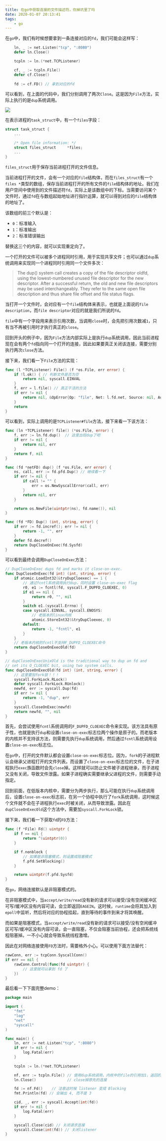 ```yaml
---
title: 在go中获取连接的文件描述符，你掉坑里了吗
date: 2020-01-07 20:13:41
tags:
    - go
---
```


在`go`中，我们有时候想要拿到一条连接对应的`fd`，我们可能会这样写：
```go
    ln, _ := net.Listen("tcp", ":8080")
    defer ln.Close()

    tcpln := ln.(*net.TCPListener)

    cf, _ := tcpln.File()
    defer cf.Close()
 
    fd := cf.FD() // 拿到对应的fd
```
可以看到，在上面的代码中，我们分别调用了两次`Close`。这是因为`File`方法，实际上执行的是`dup`系统调用。

![](/img/openfile.png)

在表示进程的`task_struct`中，有一个`files`字段：
```c
struct task_struct {
    ...

	/* Open file information: */
	struct files_struct		*files;
    ...
}
```
`files_struct`用于保存当前进程打开的文件信息。

当前进程打开的文件，会有一个对应的`file`结构体，而在`files_struct`有一个`files *`类型的数组，保存当前进程打开的所有文件的`file`结构体的地址。我们在用户空间中使用到的文件描述符`fd`，实际上是该数组中的下标。当需要访问某个文件时，通过`fd`在与数组起始地址进行指针运算，就可以得到对应的`file`结构体的地址了。


该数组的前三个默认是：
- `0`：标准输入
- `1`：标准输出
- `2`：标准错误输出

替换这三个的内容，就可以实现重定向了。

一个打开的文件可以被多个进程同时引用，用于实现共享文件；也可以通过`dup`系统调用来实现同一个进程同时引用同一个文件多次：
> The dup() system call creates a copy of the file descriptor oldfd, using the lowest-numbered unused file descriptor for the new descriptor. After a successful return, the old and new file descriptors may be used interchangeably. They refer to the same open file description and thus share file offset and file status flags.

当打开一个文件时，会对应有一个`file`结构体来表示，也就是上面说的`file description`，而`file descriptor`对应的就是我们所说的`fd`。

`file`中有一个字段用来表示引用次数，当调用`close`时，会先把引用次数减`1`，只有当不再被引用时才执行真正的`close`。

回到开头的例子中，因为`File`方法内部实际上是执行`dup`系统调用，因此当前进程现在会有两个`fd`指向同一个打开的连接，因此如果要真正关闭该连接，需要分别执行两次`close`方法。

接下来，我们看一下`File`方法的实现：
```go
func (l *TCPListener) File() (f *os.File, err error) {
	if !l.ok() { // 判断文件是否为空
		return nil, syscall.EINVAL
	}
	f, err = l.file() // 真正干活的方法
	if err != nil {
		return nil, &OpError{Op: "file", Net: l.fd.net, Source: nil, Addr: l.fd.laddr, Err: err}
	}
	return
}
```
可以看到，实际上调用的是`TCPListener#file`方法，接下来看一下该方法：
```go
func (ln *TCPListener) file() (*os.File, error) {
	f, err := ln.fd.dup()  // 这里出现dup了吧
	if err != nil {
		return nil, err
	}
	return f, nil
}

func (fd *netFD) dup() (f *os.File, err error) {
	ns, call, err := fd.pfd.Dup() // 继续看一下
	if err != nil {
		if call != "" {
			err = os.NewSyscallError(call, err)
		}
		return nil, err
	}

	return os.NewFile(uintptr(ns), fd.name()), nil
}

func (fd *FD) Dup() (int, string, error) {
	if err := fd.incref(); err != nil {
		return -1, "", err
	}
	defer fd.decref()
	return DupCloseOnExec(fd.Sysfd) 
}
```
可以看到最终会调用`DupCloseOnExec`方法：
```go
// DupCloseOnExec dups fd and marks it close-on-exec.
func DupCloseOnExec(fd int) (int, string, error) {
	if atomic.LoadInt32(&tryDupCloexec) == 1 {
        // 通过fcntl系统调用执行dup，同时设置 close-on-exec flag
		r0, e1 := fcntl(fd, syscall.F_DUPFD_CLOEXEC, 0) 
		if e1 == nil {
			return r0, "", nil
		}
		switch e1.(syscall.Errno) {
		case syscall.EINVAL, syscall.ENOSYS:
			// 老版本的linux内核
			atomic.StoreInt32(&tryDupCloexec, 0)
		default:
			return -1, "fcntl", e1
		}
    }
    // 老版本内核的fcntl不支持F_DUPFD_CLOEXEC命令
	return dupCloseOnExecOld(fd)
}

// dupCloseOnExecUnixOld is the traditional way to dup an fd and
// set its O_CLOEXEC bit, using two system calls.
func dupCloseOnExecOld(fd int) (int, string, error) {
    // 这里要加fork锁！！！
	syscall.ForkLock.RLock()
	defer syscall.ForkLock.RUnlock()
	newfd, err := syscall.Dup(fd)
	if err != nil {
		return -1, "dup", err
	}
	syscall.CloseOnExec(newfd)
	return newfd, "", nil
}
```
首先，会尝试使用`fcntl`系统调用的`F_DUPFD_CLOEXEC`命令来实现。该方法具有原子性，也就是执行`dup`和设置`close-on-exec`标志位两个操作是原子的。而老版本的内核并不支持该方法，则需要先执行`dup`系统调用，然后通过`fcntl`系统调用设置`close-on-exec`标志位。

在`go`中，打开的文件默认都会设置`close-on-exec`标志位。因为，`fork`的子进程默认会继承父进程打开的文件列表。而设置了`close-on-exec`标志位的文件，在子进程执行`exec`族函数时会先`close`掉。这样就可以防止文件被子进程继承，而子进程又没有关闭，导致文件泄露。如果子进程确实需要继承父进程的文件，则需要手动指定。

回到前面，在低版本内核中，需要分为两步执行，那么可能在执行`dup`系统调用后，设置`close-on-exec`标志前，在另一个协程中执行了`fork`系统调用，这时候这个文件就不会在子进程执行`exec`时被关闭，从而导致泄露。因此在`dupCloseOnExecOld`这个方法中，需要加`syscall.ForkLock`锁。

接下来，我们看一下获取`fd`的`FD`方法：
```go
func (f *File) Fd() uintptr {
	if f == nil {
		return ^(uintptr(0))
	}

	if f.nonblock {
        // 如果是非阻塞模式，则设置成阻塞模式
		f.pfd.SetBlocking() 
	}

	return uintptr(f.pfd.Sysfd)
}
```

在`go`，网络连接默认是非阻塞模式的。

在非阻塞模式中，当`accept/write/read`没有新的请求可以接受/没有空闲缓冲区可写/缓冲区没有内容可读，会立即返回`EAGEIN`。这时候，`runtime`会将其加入到`epoll`中监听，然后将对应的协程挂起，直到等待的事件到来才将其唤醒。

而如果是阻塞模式，当`accept/write/read`没有新的请求可以接受/没有空闲缓冲区可写/缓冲区没有内容可读，会一直阻塞，不仅会阻塞当前协程，还会把系统线程阻塞掉。一不小心就会导致系统线程激增。

因此在对网络连接使用`FD`方法时，需要格外小心。可以使用下面方法替代：
```go
rawConn, err := tcpConn.SyscallConn()
if err == nil {
	rawConn.Control(func(fd uintptr) {
		// 这里就可以拿到 fd 了
	})
}
```

最后看一下下面完整demo：
```go
package main

import (
	"fmt"
	"log"
	"net"
	"syscall"
)

func main() {
	ln, err := net.Listen("tcp", ":8080")
	if err != nil {
		log.Fatal(err)
    }
    
	tcpln := ln.(*net.TCPListener)

	nf, err := tcpln.File() // 使用dup系统调用，内核中的file的引用加1，返回的是新的fd
	ln.Close()              // close掉原先的连接

	fd := nf.Fd()    // 注意这时候 listener 变成 Blocking
	fmt.Println(fd) // 会输出 4, 而不是 3

	cid, _, err := syscall.Accept(int(fd))
	if err != nil {
		log.Fatal(err)
	}

	syscall.Close(cid) // 关闭请求连接
	syscall.Close(int(fd)) // 关闭listener
}
```